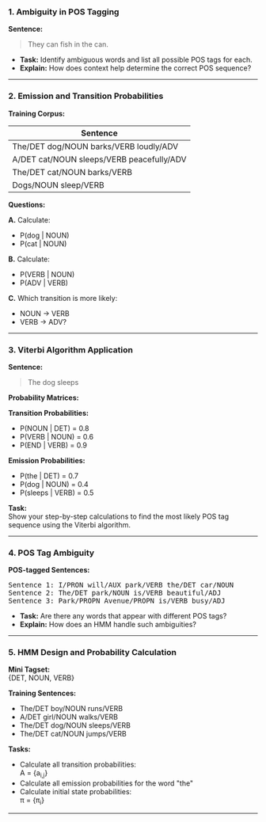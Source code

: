 ### 1. Ambiguity in POS Tagging

**Sentence:**

> They can fish in the can.

- **Task:** Identify ambiguous words and list all possible POS tags for each.
- **Explain:** How does context help determine the correct POS sequence?

---

### 2. Emission and Transition Probabilities

**Training Corpus:**

| Sentence                                  |
| ----------------------------------------- |
| The/DET dog/NOUN barks/VERB loudly/ADV    |
| A/DET cat/NOUN sleeps/VERB peacefully/ADV |
| The/DET cat/NOUN barks/VERB               |
| Dogs/NOUN sleep/VERB                      |

**Questions:**

**A.** Calculate:

- P(dog | NOUN)
- P(cat | NOUN)

**B.** Calculate:

- P(VERB | NOUN)
- P(ADV | VERB)

**C.** Which transition is more likely:

- NOUN → VERB
- VERB → ADV?

---

### 3. Viterbi Algorithm Application

**Sentence:**

> The dog sleeps

**Probability Matrices:**

**Transition Probabilities:**

- P(NOUN | DET) = 0.8
- P(VERB | NOUN) = 0.6
- P(END | VERB) = 0.9

**Emission Probabilities:**

- P(the | DET) = 0.7
- P(dog | NOUN) = 0.4
- P(sleeps | VERB) = 0.5

**Task:**  
Show your step-by-step calculations to find the most likely POS tag sequence using the Viterbi algorithm.

---

### 4. POS Tag Ambiguity

**POS-tagged Sentences:**

<pre>
Sentence 1: I/PRON will/AUX park/VERB the/DET car/NOUN
Sentence 2: The/DET park/NOUN is/VERB beautiful/ADJ
Sentence 3: Park/PROPN Avenue/PROPN is/VERB busy/ADJ
</pre>

- **Task:** Are there any words that appear with different POS tags?
- **Explain:** How does an HMM handle such ambiguities?

---

### 5. HMM Design and Probability Calculation

**Mini Tagset:**  
{DET, NOUN, VERB}

**Training Sentences:**

- The/DET boy/NOUN runs/VERB
- A/DET girl/NOUN walks/VERB
- The/DET dog/NOUN sleeps/VERB
- The/DET cat/NOUN jumps/VERB

**Tasks:**

- Calculate all transition probabilities:  
  A = {a<sub>i,j</sub>}
- Calculate all emission probabilities for the word "the"
- Calculate initial state probabilities:  
  π = {π<sub>i</sub>}

---
